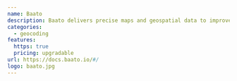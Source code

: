 ```yaml
---
name: Baato
description: Baato delivers precise maps and geospatial data to improve the way you navigate Nepal.
categories:
  - geocoding
features:
  https: true
  pricing: upgradable
url: https://docs.baato.io/#/
logo: baato.jpg
---
```

